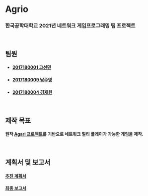 # Agrio
### 한국공학대학교 2021년 네트워크 게임프로그래밍 팀 프로젝트
<br>

## 팀원
- #### [2017180001 고선민](https://github.com/go4521304)
- #### [2017180009 남주영](https://github.com/Juyeong11)
- #### [2017180004 김재원](https://github.com/Kanaloa21)
<br>

## 제작 목표
#### 원작 [Agari 프로젝트](https://github.com/kakik/agari)를 기반으로 네트워크 멀티 플레이가 가능한 게임을 제작.
<br>

## 계획서 및 보고서
#### [추진 계획서](https://github.com/go4521304/agari_Network/blob/master/21NGP%204%ED%8C%80%20%EC%B6%94%EC%A7%84%EA%B3%84%ED%9A%8D%EC%84%9C.pdf)
#### [최종 보고서](https://github.com/go4521304/agari_Network/blob/master/%5B21NGP-4%ED%8C%80%5DProject%20Progress%20Report%20.pdf)
